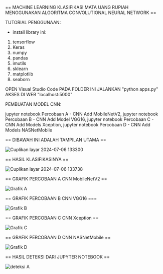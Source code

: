
== MACHINE LEARNING KLASIFIKASI MATA UANG RUPIAH MENGGUNAKAN ALGORITMA CONVOLUTIONAL NEURAL NETWORK ==


TUTORIAL PENGGUNAAN: 

- install library ini:
1. tensorflow 
2. Keras 
3. numpy 
4. pandas
5. imutils
6. sklearn
7. matplotlib 
8. seaborn

OPEN Visual Studio Code PADA FOLDER INI
JALANKAN "python apps.py"
AKSES DI WEB "localhost:5000"



PEMBUATAN MODEL CNN:

jupyter notebook Percobaan A - CNN Add MobileNetV2, 
jupyter notebook Percobaan B - CNN Add Model VGG16,
jupyter notebook Percobaan C - CNN Add Models Xception, 
jupyter notebook Percobaan D - CNN Add Models NASNetMobile








== DIBAWAH INI ADALAH TAMPILAN UTAMA ==


![Cuplikan layar 2024-07-06 133300](https://github.com/haldi-jr20/MACHINE-LEARNING-KLASIFIKASI-MATA-UANG-RUPIAH-MENGGUNAKAN-ALGORITMA-CONVOLUTIONAL-NEURAL-NETWORK/assets/163501437/a93b6430-d95d-474b-a9d9-387fe81701b6)



== HASIL KLASIFIKASINYA ==


![Cuplikan layar 2024-07-06 133738](https://github.com/haldi-jr20/MACHINE-LEARNING-KLASIFIKASI-MATA-UANG-RUPIAH-MENGGUNAKAN-ALGORITMA-CONVOLUTIONAL-NEURAL-NETWORK/assets/163501437/adbae4c7-fea5-4f4c-9193-b9713483858e)





== GRAFIK PERCOBAAN A CNN MobileNetV2 ==

![Grafik A](https://github.com/haldi-jr20/MACHINE-LEARNING-KLASIFIKASI-MATA-UANG-RUPIAH-MENGGUNAKAN-ALGORITMA-CONVOLUTIONAL-NEURAL-NETWORK/assets/163501437/6de3b714-0bbe-4762-98c2-52a741b581e6)



== GRAFIK PERCOBAAN B CNN VGG16 ===

![Grafik B](https://github.com/haldi-jr20/MACHINE-LEARNING-KLASIFIKASI-MATA-UANG-RUPIAH-MENGGUNAKAN-ALGORITMA-CONVOLUTIONAL-NEURAL-NETWORK/assets/163501437/2b8fdb17-f997-46bc-b5e6-913b78611856)



== GRAFIK PERCOBAAN C CNN Xception ==

![Grafik C](https://github.com/haldi-jr20/MACHINE-LEARNING-KLASIFIKASI-MATA-UANG-RUPIAH-MENGGUNAKAN-ALGORITMA-CONVOLUTIONAL-NEURAL-NETWORK/assets/163501437/2413c6e7-eb26-4cd4-99c8-63d4cb893fd2)



== GRAFIK PERCOBAAN D CNN NASNetMobile ==

![Grafik D](https://github.com/haldi-jr20/MACHINE-LEARNING-KLASIFIKASI-MATA-UANG-RUPIAH-MENGGUNAKAN-ALGORITMA-CONVOLUTIONAL-NEURAL-NETWORK/assets/163501437/5b504337-c6fa-4c6a-bc23-e0a91e4cb59b)


== HASIL DETEKSI DARI JUPYTER NOTEBOOK ==

![deteksi A](https://github.com/haldi-jr20/MACHINE-LEARNING-KLASIFIKASI-MATA-UANG-RUPIAH-MENGGUNAKAN-ALGORITMA-CONVOLUTIONAL-NEURAL-NETWORK/assets/163501437/04f008a3-30d8-4738-b623-ed5227ce2528)

